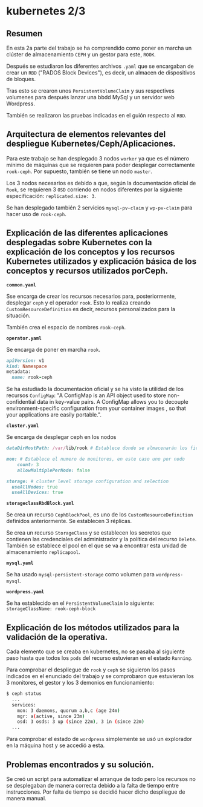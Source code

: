 # kubernetes 2/3

## Resumen

En esta 2a parte del trabajo se ha comprendido como poner en marcha un clúster de almacenamiento `CEPH` y un gestor para este, `ROOK`.

Después se estudiaron los diferentes archivos `.yaml` que se encargaban de crear un `RBD` ("RADOS Block Devices"), es decir, un almacen de dispositivos de bloques.

Tras esto se crearon unos `PersistentVolumeClaim` y sus respectives volumenes para después lanzar una bbdd MySql y un servidor web Wordpress.

También se realizaron las pruebas indicadas en el guión respecto al `RBD`.

## Arquitectura de elementos relevantes del despliegue Kubernetes/Ceph/Aplicaciones.

Para este trabajo se han desplegado 3 nodos `worker` ya que es el número mínimo de máquinas que se requieren para poder desplegar correctamente `rook-ceph`. Por supuesto, también se tiene un nodo `master`.

Los 3 nodos necesarios es debido a que, según la documentación oficial de `Rook`, se requieren 3 `OSD` corriendo en nodos diferentes por la siguiente especificación: `replicated.size: 3`.

Se han desplegado también 2 servicios `mysql-pv-claim` y `wp-pv-claim` para hacer uso de `rook-ceph`.

## Explicación de las diferentes aplicaciones desplegadas sobre Kubernetes con la explicación de los conceptos y  los recursos Kubernetes utilizados y explicación básica de los conceptos y recursos utilizados porCeph.

**`common.yaml`**

Sse encarga de crear los recursos necesarios para, posteriormente, desplegar `ceph` y el operador `rook`. Esto lo realiza creando `CustomResourceDefinition` es decir, recursos personalizados para la situación.

También crea el espacio de nombres `rook-ceph`.

**`operator.yaml`**

Se encarga de poner en marcha `rook`.

```ruby
apiVersion: v1
kind: Namespace
metadata:
  name: rook-ceph
```

Se ha estudiado la documentación oficial y se ha visto la utilidad de los recursos `ConfigMap`: "A ConfigMap is an API object used to store non-confidential data in key-value pairs. A ConfigMap allows you to decouple environment-specific configuration from your container images , so that your applications are easily portable.".

**`cluster.yaml`**

Se encarga de desplegar ceph en los nodos

```ruby
dataDirHostPath: /var/lib/rook # Establece donde se almacenarán los ficheros de configuración de ceph

mon: # Establece el numero de monitores, en este caso uno por nodo
    count: 3
    allowMultiplePerNode: false

storage: # cluster level storage configuration and selection
  useAllNodes: true
  useAllDevices: true
```

**`storageclassRbdBlock.yaml`**

Se crea un recurso `CephBlockPool`, es uno de los `CustomResourceDefinition` definidos anteriormente. Se establecen 3 réplicas.

Se crea un recurso `StorageClass` y se establecen los secretos que contienen las credenciales del administrador y la política del recurso `Delete`. También se establece el pool en el que se va a encontrar esta unidad de almacenamiento `replicapool`.

**`mysql.yaml`**

Se ha usado `mysql-persistent-storage` como volumen para `wordpress-mysql`.

**`wordpress.yaml`**

Se ha establecido en el `PersistentVolumeClaim` lo siguiente: `storageClassName: rook-ceph-block`

## Explicación de los métodos utilizados para la validación de la operativa.

Cada elemento que se creaba en kubernetes, no se pasaba al siguiente paso hasta que todos los `pods` del recurso estuvieran en el estado `Running`.

Para comprobar el despliegue de `rook` y `ceph` se siguieron los pasos indicados en el enunciado del trabajo y se comprobaron que estuvieran los 3 monitores, el gestor y los 3 demonios en funcionamiento:

```bash
$ ceph status
  ...
  services:
    mon: 3 daemons, quorum a,b,c (age 24m)
    mgr: a(active, since 23m)
    osd: 3 osds: 3 up (since 22m), 3 in (since 22m)
  ...
```

Para comprobar el estado de `wordpress` simplemente se usó un explorador en la máquina host y se accedió a esta.

## Problemas encontrados y su solución.

Se creó un script para automatizar el arranque de todo pero los recursos no se desplegaban de manera correcta debido a la falta de tiempo entre instrucciones. Por falta de tiempo se decidió hacer dicho despliegue de manera manual.